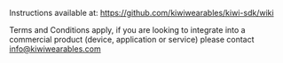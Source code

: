 Instructions available at: https://github.com/kiwiwearables/kiwi-sdk/wiki

Terms and Conditions apply, if you are looking to integrate into a commercial product (device, application or service) please contact info@kiwiwearables.com
